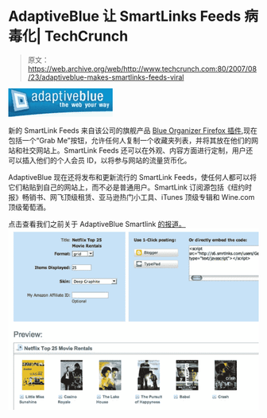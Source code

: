# AdaptiveBlue 让 SmartLinks Feeds 病毒化| TechCrunch

> 原文：<https://web.archive.org/web/http://www.techcrunch.com:80/2007/08/23/adaptiveblue-makes-smartlinks-feeds-viral>

[![](img/295f7845039608810a5b76dc2ea9b2c7.png)](https://web.archive.org/web/20160422100259/http://www.crunchbase.com/company/adaptiveblue)

新的 SmartLink Feeds 来自该公司的旗舰产品 [Blue Organizer Firefox 插件](https://web.archive.org/web/20160422100259/http://www.adaptiveblue.com/),现在包括一个“Grab Me”按钮，允许任何人复制一个收藏夹列表，并将其放在他们的网站和社交网站上。SmartLink Feeds 还可以在外观、内容方面进行定制，用户还可以插入他们的个人会员 ID，以将参与网站的流量货币化。

AdaptiveBlue 现在还将发布和更新流行的 SmartLink Feeds，使任何人都可以将它们粘贴到自己的网站上，而不必是普通用户。SmartLink 订阅源包括《纽约时报》畅销书、网飞顶级租赁、亚马逊热门小工具、iTunes 顶级专辑和 Wine.com 顶级葡萄酒。

点击查看我们之前关于 AdaptiveBlue Smartlink [的报道。
![smarklinks.jpg](img/d9bec46d32888ed42ec19604ea3e36eb.png)](https://web.archive.org/web/20160422100259/http://www.techcrunch.com/2007/05/22/adaptive-blue-releases-new-version-of-blue-organizer/)
